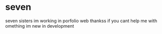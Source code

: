 # seven
seven sisters
im working in porfolio web
thankss if you cant help me with omething im new in development
